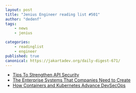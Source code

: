 ```yaml
---
layout: post
title: "Jenius Engineer reading list #501"
author: "dedenf"
tags:
    - news
    - jenius

categories:
    - readinglist
    - engineer
published: true
canonical: https://jakartadev.org/daily-digest-671/
---
```


- [Tips To Strengthen API Security](https://devops.com/tips-to-strengthen-api-security/)
- [The Enterprise Systems That Companies Need to Create](https://sloanreview.mit.edu/article/the-enterprise-systems-that-companies-need-to-create/)
- [How Containers and Kubernetes Advance DevSecOps](https://containerjournal.com/topics/container-security/how-containers-and-kubernetes-advance-devsecops/)
